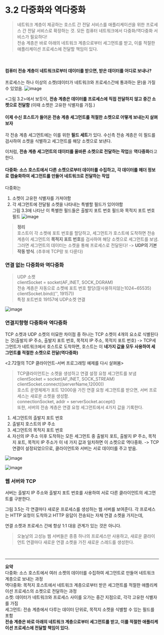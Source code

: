 # 3.2 다중화와 역다중화


> 네트워크 계층이 제공하는 호스트 간 전달 서비스를 애플리케이션을 위한 프로세스 간 전달 서비스로 확장하는 것.
모든 컴퓨터 네트워크에서 다중화/역다중화 서비스가 필요하다! <br>
전송 계층은 바로 아래의 네트워크 계층으로부터 세그먼트를 받고, 이를 적절한 애플리케이션 프로세스에 전달할 책임이 있다. 
<br>

#### 컴퓨터 전송 계층이 네트워크로부터 데이터를 받으면, 받은 데이터를 어디로 보내나?

프로세스는 하나 이상의 소켓(데이터가 네트워크와 프로세스간에 통과하는 문)을 가질 수 있었음. 
![image](https://github.com/user-attachments/assets/fbe0eb70-97c5-4c01-b54c-98a298384017)


<그림 3.2>에서 보듯이, **전송 계층은 데이터를 프로세스에 직접 전달하지 않고 중간 소켓으로 전달함** 
(이때 소켓은 고유한 식별자를 가짐.)
#### 이제 수신 호스트가 들어온 전송 계층 세그먼트를 적절한 소켓으로 어떻게 보내는지 살펴보자
각 전송 계층 세그먼트에는 이를 위한 **필드 세트**가 있다. 수신측 전송 계층은 이 필드를 검사하여 소켓을 식별하고 세그먼트를 해당 소켓으로 보낸다. 

이처럼, **전송 계층 세그먼트의 데이터를 올바른 소켓으로 전달하는 작업**을 **역다중화**라고 한다.

#### 다중화: 소스 호스트에서 다른 소켓으로부터 데이터를 수집하고, 각 데이터를 헤더 정보로 캡슐화하여 세그먼트를 만들어 네트워크로 전달하는 작업

다중화는 <br>
1) 소켓이 고유한 식별자를 가져야함
2) 각 세그먼트에 전달될 소켓을 나타내는 특별할 필드가 있어야함<BR>
   그림 3.3에 나타난 이 특별한 필드들은 출발지 포트 번호 필드와 목적지 포트 번호 필드
![image](https://github.com/user-attachments/assets/30ac187a-5fb5-4b71-b675-cb0515e1038a)


> **정리** <br>
호스트이 각 소켓에 포트 번호를 할당하고, 세그먼트가 호스트에 도착하면 전송 계층이 세그먼트의 **목적지 포트 번호**를 검사하여 해당 소켓으로 세그먼트를 보냄. 그러면 세그먼트의 데이터는 소켓을 통해 프로세스로 전달된다! -> **UDP의 기본 작동 방식**. (추후에 TCP랑 또 다룬다) 


### 연결 없는 다중화와 역다중화
> UDP 소켓<BR>
clientSocket = socket(AF_INET, SOCK_DGRAM)<BR>
전송 계층은 자동으로 소켓에 포트 번호 할당(잘사용하지않는1024~65535)<BR>
> clientSocket.bind(('', 19157))<BR>
특정 포트번호 19157에 UDP소켓 연결

![image](https://github.com/user-attachments/assets/6292cc31-fa71-41ca-8045-e45fc18a12dc)
<BR>

### 연결지향형 다중화와 역다중화

TCP 소켓과 UDP 소켓의 미묘한 차이점 중 하나는 TCP 소켓이 4개의 요소로 식별된다는 것(출발지 IP 주소, 출발지 포트 번호, 목적지 IP 주소, 목적지 포트 번호)
-> TCP세그먼트가 네트워크에서 호스트로 도착하면, 호스트는 이 **네가지 값을 모두 사용하여 세그먼트를 적절한 소켓으로 전달(역다중화)**


<2.72절의  TCP 클라이언트-서버 프로그래밍 예제를 다시 살펴봄>
> TCP클라이언트는 소켓을 생성하고 연결 설정 요청 세그먼트를 보냄<br>
> clientSocket = socket(AF_INET, SOCK_STREAM)<br>
clientSocket.connect((serverName,12000))<br>
> 호스트 운영체제가 포트 12000을 가진 연결 요청 세그먼트를 받으면, 서버 프로세스는 새로운 소켓을 생성함.<br>
> connectionSocket, addr = serverSocket.accept()<br>
> 또한, 서버의 전송 계층은 연결 요청 세그먼트에서 4가지 값을 기록한다.<br>
1) 세그먼트의 출발지 포트 번호
2) 출발지 호스트의 IP 주소
3) 세그먼트의 목적지 포트 번호
4) 자신의 IP 주소
   이후 도착하는 모든 세그먼트 중 출발지 포트, 출발지 IP 주소, 목적지 포트, 목적지 IP 주소가 이 네 가지 값과 일치하면 이 소켓으로 역다중화.
   -> TCP 연결이 설정되었으므로, 클라이언트와 서버는 서로 데이터를 주고 받음.

![image](https://github.com/user-attachments/assets/0ff05b2f-75fa-415e-8407-622f14d51aa1)


![image](https://github.com/user-attachments/assets/f439bd7f-7bb9-4a0f-b342-ecf47159eb50)
<BR>
### 웹 서버와 TCP

서버는 출발지 IP 주소와 출발지 포트 번호를 사용하여 서로 다른 클라이언트의 세그먼트를 구분한다.

그림 3.5는 각 연결마다 새로운 프로세스를 생성하는 웹 서버를 보여준다. 각 프로세스는 HTTP 요청이 도착하고 HTTP 응답이 전송되는 자체 연결 소켓을 가지는데, 

연결 소켓과 프로세스 간에 항상 1:1 대응 관계가 있는 것은 아니다. 
> 오늘날의 고성능 웹 서버들은 종종 하나의 프로세스만 사용하고, 새로운 클라이언트 연결마다 새로운 연결 소켓을 가진 새로운 스레드를 생성한다.
<BR>

---

**요약**<BR>
다중화: 소스 호스트에서 여러 소켓의 데이터를 수집하여 세그먼트로 만들어 네트워크 계층으로 보내는 과정<BR>
역다중화: 목적지 호스트에서 네트워크 계층으로부터 받은 세그먼트를 적절한 애플리케이션 프로세스의 소켓으로 전달하는 과정<BR>
소켓: 데이터가 네트워크와 프로세스 사이를 오가는 중간 지점으로, 각각 고유한 식별자를 가짐<BR>
세그먼트: 전송 계층에서 다루는 데이터 단위로, 목적지 소켓을 식별할 수 있는 필드를 포함<BR>
**전송 계층은 바로 아래의 네트워크 계층으로부터 세그먼트를 받고, 이를 적절한 애플리케이션 프로세스에 전달할 책임이 있다.**
